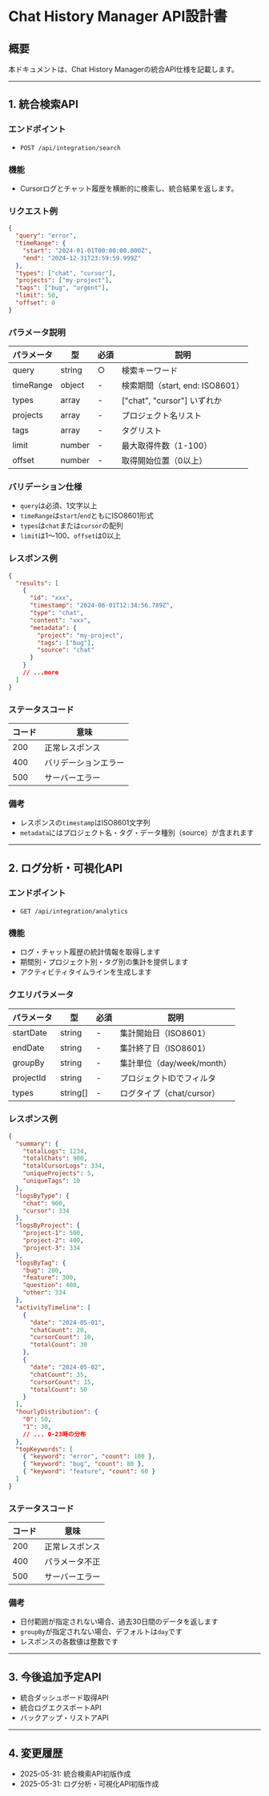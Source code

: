 # Chat History Manager API設計書

## 概要
本ドキュメントは、Chat History Managerの統合API仕様を記載します。

---

## 1. 統合検索API

### エンドポイント
- `POST /api/integration/search`

### 機能
- Cursorログとチャット履歴を横断的に検索し、統合結果を返します。

### リクエスト例
```json
{
  "query": "error",
  "timeRange": {
    "start": "2024-01-01T00:00:00.000Z",
    "end": "2024-12-31T23:59:59.999Z"
  },
  "types": ["chat", "cursor"],
  "projects": ["my-project"],
  "tags": ["bug", "urgent"],
  "limit": 50,
  "offset": 0
}
```

### パラメータ説明
| パラメータ   | 型       | 必須 | 説明 |
| ------------ | -------- | ---- | ---- |
| query        | string   | ○    | 検索キーワード |
| timeRange    | object   | -    | 検索期間（start, end: ISO8601）|
| types        | array    | -    | ["chat", "cursor"] いずれか|
| projects     | array    | -    | プロジェクト名リスト |
| tags         | array    | -    | タグリスト |
| limit        | number   | -    | 最大取得件数（1-100）|
| offset       | number   | -    | 取得開始位置（0以上）|

### バリデーション仕様
- `query`は必須、1文字以上
- `timeRange`は`start`/`end`ともにISO8601形式
- `types`は`chat`または`cursor`の配列
- `limit`は1〜100、`offset`は0以上

### レスポンス例
```json
{
  "results": [
    {
      "id": "xxx",
      "timestamp": "2024-06-01T12:34:56.789Z",
      "type": "chat",
      "content": "xxx",
      "metadata": {
        "project": "my-project",
        "tags": ["bug"],
        "source": "chat"
      }
    }
    // ...more
  ]
}
```

### ステータスコード
| コード | 意味 |
|-------|------|
| 200   | 正常レスポンス |
| 400   | バリデーションエラー |
| 500   | サーバーエラー |

### 備考
- レスポンスの`timestamp`はISO8601文字列
- `metadata`にはプロジェクト名・タグ・データ種別（source）が含まれます

---

## 2. ログ分析・可視化API

### エンドポイント
- `GET /api/integration/analytics`

### 機能
- ログ・チャット履歴の統計情報を取得します
- 期間別・プロジェクト別・タグ別の集計を提供します
- アクティビティタイムラインを生成します

### クエリパラメータ
| パラメータ   | 型       | 必須 | 説明 |
| ------------ | -------- | ---- | ---- |
| startDate    | string   | -    | 集計開始日（ISO8601）|
| endDate      | string   | -    | 集計終了日（ISO8601）|
| groupBy      | string   | -    | 集計単位（day/week/month）|
| projectId    | string   | -    | プロジェクトIDでフィルタ|
| types        | string[] | -    | ログタイプ（chat/cursor）|

### レスポンス例
```json
{
  "summary": {
    "totalLogs": 1234,
    "totalChats": 900,
    "totalCursorLogs": 334,
    "uniqueProjects": 5,
    "uniqueTags": 10
  },
  "logsByType": {
    "chat": 900,
    "cursor": 334
  },
  "logsByProject": {
    "project-1": 500,
    "project-2": 400,
    "project-3": 334
  },
  "logsByTag": {
    "bug": 200,
    "feature": 300,
    "question": 400,
    "other": 334
  },
  "activityTimeline": [
    {
      "date": "2024-05-01",
      "chatCount": 20,
      "cursorCount": 10,
      "totalCount": 30
    },
    {
      "date": "2024-05-02",
      "chatCount": 35,
      "cursorCount": 15,
      "totalCount": 50
    }
  ],
  "hourlyDistribution": {
    "0": 50,
    "1": 30,
    // ... 0-23時の分布
  },
  "topKeywords": [
    { "keyword": "error", "count": 100 },
    { "keyword": "bug", "count": 80 },
    { "keyword": "feature", "count": 60 }
  ]
}
```

### ステータスコード
| コード | 意味 |
|-------|------|
| 200   | 正常レスポンス |
| 400   | パラメータ不正 |
| 500   | サーバーエラー |

### 備考
- 日付範囲が指定されない場合、過去30日間のデータを返します
- `groupBy`が指定されない場合、デフォルトは`day`です
- レスポンスの各数値は整数です

---

## 3. 今後追加予定API
- 統合ダッシュボード取得API
- 統合ログエクスポートAPI
- バックアップ・リストアAPI

---

## 4. 変更履歴
- 2025-05-31: 統合検索API初版作成
- 2025-05-31: ログ分析・可視化API初版作成 